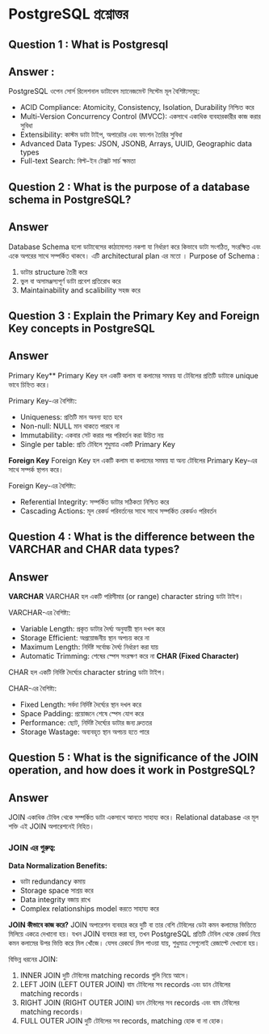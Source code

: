 # PostgreSQL প্রশ্নোত্তর 

## Question 1 : What is Postgresql 
## Answer :
PostgreSQL ওপেন সোর্স রিলেশনাল ডাটাবেস ম্যানেজমেন্ট সিস্টেম
মূল বৈশিষ্ট্যসমূহ:

- ACID Compliance: Atomicity, Consistency, Isolation, Durability নিশ্চিত করে
- Multi-Version Concurrency Control (MVCC): একসাথে একাধিক ব্যবহারকারীর কাজ করার সুবিধা
- Extensibility: কাস্টম ডাটা টাইপ, অপারেটর এবং ফাংশন তৈরির সুবিধা
- Advanced Data Types: JSON, JSONB, Arrays, UUID, Geographic data types
- Full-text Search: বিল্ট-ইন টেক্সট সার্চ ক্ষমতা



## Question 2 : What is the purpose of a database schema in PostgreSQL?
## Answer 
Database Schema হলো ডাটাবেসের কাঠামোগত নকশা যা নির্ধারণ করে কিভাবে ডাটা সংগঠিত, সংরক্ষিত এবং একে অপরের সাথে সম্পর্কিত থাকবে। এটি architectural plan এর মতো ।
Purpose of Schema : 
1. ডাটার structure তৈরী করে 
2. ভুল বা অসামঞ্জস্যপূর্ণ ডাটা প্রবেশ প্রতিরোধ করে
3. Maintainability and scalibility সহজ করে 


## Question 3 : Explain the Primary Key and Foreign Key concepts in PostgreSQL
## Answer 

Primary Key**
Primary Key হল একটি কলাম বা কলামের সমন্বয় যা টেবিলের প্রতিটি ডাটাকে  unique ভাবে চিহ্নিত করে।

Primary Key-এর বৈশিষ্ট্য:
- Uniqueness: প্রতিটি মান অনন্য হতে হবে
- Non-null: NULL মান থাকতে পারবে না
- Immutability: একবার সেট করার পর পরিবর্তন করা উচিত নয়
- Single per table: প্রতি টেবিলে শুধুমাত্র একটি Primary Key

**Foreign Key**
Foreign Key হল একটি কলাম বা কলামের সমন্বয় যা অন্য টেবিলের Primary Key-এর সাথে সম্পর্ক স্থাপন করে।

Foreign Key-এর বৈশিষ্ট্য:
- Referential Integrity: সম্পর্কিত ডাটার সঠিকতা নিশ্চিত করে
- Cascading Actions: মূল রেকর্ড পরিবর্তনের সাথে সাথে সম্পর্কিত রেকর্ডও পরিবর্তন


## Question 4  : What is the difference between the VARCHAR and CHAR data types?
## Answer 

**VARCHAR** 
VARCHAR হল একটি পরিসীমার (or range)  character string ডাটা টাইপ।

VARCHAR-এর বৈশিষ্ট্য:
- Variable Length: প্রকৃত ডাটার দৈর্ঘ্য অনুযায়ী স্থান দখল করে
- Storage Efficient: অপ্রয়োজনীয় স্থান অপচয় করে না
- Maximum Length: নির্দিষ্ট সর্বোচ্চ দৈর্ঘ্য নির্ধারণ করা যায়
- Automatic Trimming: শেষের স্পেস সংরক্ষণ করে না
**CHAR (Fixed Character)**

CHAR হল একটি নির্দিষ্ট দৈর্ঘ্যের character string ডাটা টাইপ।

CHAR-এর বৈশিষ্ট্য:

- Fixed Length: সর্বদা নির্দিষ্ট দৈর্ঘ্যের স্থান দখল করে
- Space Padding: প্রয়োজনে শেষে স্পেস যোগ করে
- Performance: ছোট, নির্দিষ্ট দৈর্ঘ্যের ডাটার জন্য দ্রুততর
- Storage Wastage: অব্যবহৃত স্থান অপচয় হতে পারে


## Question 5 : What is the significance of the JOIN operation, and how does it work in PostgreSQL?
## Answer 

JOIN একাধিক টেবিল থেকে সম্পর্কিত ডাটা একসাথে আনতে সাহায্য করে। Relational database এর মূল শক্তি এই JOIN অপারেশনেই নিহিত।

### JOIN এর গুরুত্ব:

**Data Normalization Benefits:**

- ডাটা redundancy কমায়
- Storage space সাশ্রয় করে
- Data integrity বজায় রাখে
- Complex relationships model করতে সাহায্য করে

 **JOIN কীভাবে কাজ করে?**
JOIN অপারেশন ব্যবহার করে দুটি বা তার বেশি টেবিলের ডেটা কমন কলামের ভিত্তিতে মিলিয়ে একত্রে দেখানো হয়।
যখন JOIN ব্যবহার করা হয়, তখন PostgreSQL প্রতিটি টেবিল থেকে রেকর্ড নিয়ে কমন কলামের উপর ভিত্তি করে মিল খোঁজে। যেসব রেকর্ডে মিল পাওয়া যায়, শুধুমাত্র সেগুলোই রেজাল্টে দেখানো হয়।

বিভিন্ন ধরনের JOIN:
1. INNER JOIN
দুটি টেবিলের matching records গুলি নিয়ে আসে।
2. LEFT JOIN (LEFT OUTER JOIN)
বাম টেবিলের সব records এবং ডান টেবিলের matching records।
3. RIGHT JOIN (RIGHT OUTER JOIN)
ডান টেবিলের সব records এবং বাম টেবিলের matching records।
4. FULL OUTER JOIN
দুটি টেবিলের সব records, matching হোক বা না হোক।
